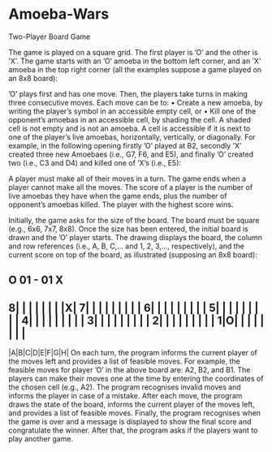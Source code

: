 # Amoeba-Wars

Two-Player Board Game

The game is played on a square grid. The first player is ’O’ and the other is ’X’. The game starts with an ’O’ amoeba in the bottom left corner, and an ’X’ amoeba in the top right corner (all the examples suppose a game played on an 8x8 board):
 
’O’ plays first and has one move. Then, the players take turns in making three consecutive moves. Each move can be to:
•	Create a new amoeba, by writing the player’s symbol in an accessible empty cell, or
•	Kill one of the opponent’s amoebas in an accessible cell, by shading the cell. A shaded cell is not empty and is not an amoeba.
A cell is accessible if it is next to one of the player’s live amoebas, horizontally, vertically, or diagonally.
For example, in the following opening firstly ’O’ played at B2, secondly ’X’ created three new Amoebaes (i.e., G7, F6, and E5), and finally ’O’ created two (i.e., C3 and D4) and killed one of ’X’s (i.e., E5):
 
A player must make all of their moves in a turn. The game ends when a player cannot make all the moves. The score of a player is the number of live amoebas they have when the game ends, plus the number of opponent’s amoebas killed. The player with the highest score wins.

Initially, the game asks for the size of the board. The board must be square (e.g., 6x6, 7x7, 8x8). Once the size has been entered, the initial board is drawn and the ’O’ player starts. The drawing displays the board, the column and row references (i.e., A, B, C,... and 1, 2, 3,..., respectively), and the current score on top of the board, as illustrated (supposing an 8x8 board):


O 01 - 01 X
------------------
8| | | | | | | |X|
7| | | | | | | | |
6| | | | | | | | |
5| | | | | | | | |
4| | | | | | | | |
3| | | | | | | | |
2| | | | | | | | |
1|O| | | | | | | |
------------------

|A|B|C|D|E|F|G|H|
On each turn, the program informs the current player of the moves left and provides a list of feasible moves. For example, the feasible moves for player ’O’ in the above board are: A2, B2, and B1. The players can make their moves one at the time by entering the coordinates of the chosen cell (e.g., A2). The program recognises invalid moves and informs the player in case of a mistake. After each move, the program draws the state of the board, informs the current player of the moves left, and provides a list of feasible moves. Finally, the program recognises when the game is over and a message is displayed to show the final score and congratulate the winner. After that, the program asks if the players want to play another game.

